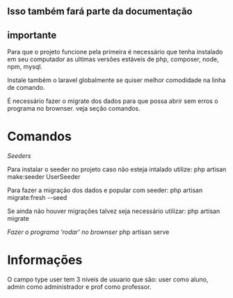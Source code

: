 ## Isso também fará parte da documentação
## importante

Para que o projeto funcione pela primeira é necessário que tenha instalado em seu computador as ultimas versões estáveis de php, composer, node, npm,
mysql.

Instale também o laravel globalmente se quiser melhor comodidade na linha de comando.

É necessário fazer o migrate dos dados para que possa abrir sem erros o programa no brownser. veja seção comandos.


# Comandos

*Seeders*

Para instalar o seeder no projeto caso não esteja intalado utilize: 
    php artisan make:seeder UserSeeder

Para fazer a migração dos dados e popular com seeder:
    php artisan migrate:fresh --seed

Se ainda não houver migrações talvez seja necessário utilizar:
    php artisan migrate

*Fazer o programa 'rodar' no brownser*
    php artisan serve

# Informações

O campo type user tem 3 níveis de usuario que são: user como aluno, admin como administrador e prof como professor.

# 
